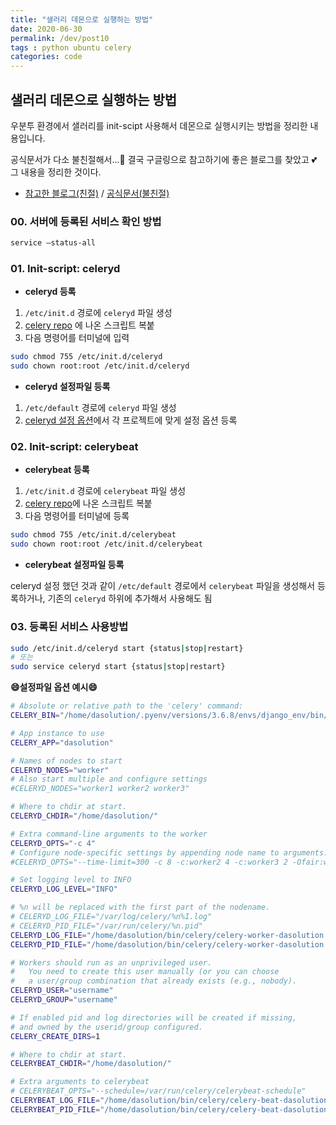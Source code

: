 ```yaml
---
title: "샐러리 데몬으로 실행하는 방법"
date: 2020-06-30
permalink: /dev/post10
tags : python ubuntu celery
categories: code
---
```



## 샐러리 데몬으로 실행하는 방법

우분투 환경에서 샐러리를 init-scipt 사용해서 데몬으로  실행시키는 방법을 정리한 내용입니다.

공식문서가 다소 불친절해서...🤔 결국 구글링으로 참고하기에 좋은 블로그를 찾았고 💕 그 내용을 정리한 것이다.


- [참고한 블로그(친절)](https://pythad.github.io/articles/2016-12/how-to-run-celery-as-a-daemon-in-production)  /  [공식문서(불친절)](https://docs.celeryproject.org/en/latest/userguide/daemonizing.html#daemonizing)

### 00. 서버에 등록된 서비스 확인 방법

```bash 
service —status-all
```



### 01. Init-script: celeryd

- **celeryd 등록**

1. `/etc/init.d` 경로에 `celeryd` 파일 생성
2. [celery repo](https://github.com/celery/celery/blob/master/extra/generic-init.d/celeryd) 에 나온 스크립트 복붙
3. 다음 명령어를 터미널에 입력
```bash
sudo chmod 755 /etc/init.d/celeryd
sudo chown root:root /etc/init.d/celeryd
```

- **celeryd 설정파일 등록**

1. `/etc/default`  경로에 `celeryd`  파일 생성
2. [celeryd 설정 옵션](https://docs.celeryproject.org/en/latest/userguide/daemonizing.html#available-options)에서 각 프로젝트에 맞게 설정 옵션 등록



### 02. Init-script: celerybeat

- **celerybeat 등록**

1.  `/etc/init.d`  경로에  `celerybeat`  파일 생성
2. [celery repo](https://github.com/celery/celery/blob/master/extra/generic-init.d/celerybeat)에 나온 스크립트 복붙
3. 다음 명령어를 터미널에 등록
```bash
sudo chmod 755 /etc/init.d/celerybeat
sudo chown root:root /etc/init.d/celerybeat
```

- **celerybeat 설정파일 등록**

celeryd 설정 했던 것과 같이  `/etc/default` 경로에서 `celerybeat` 파일을 생성해서 등록하거나, 기존의 `celeryd` 하위에 추가해서 사용해도 됨



### 03. 등록된 서비스 사용방법
```bash 
sudo /etc/init.d/celeryd start {status|stop|restart}
# 또는
sudo service celeryd start {status|stop|restart}
```


**😄설정파일 옵션 예시😄**

```bash
# Absolute or relative path to the 'celery' command:
CELERY_BIN="/home/dasolution/.pyenv/versions/3.6.8/envs/django_env/bin/python3.6 -m celery"

# App instance to use
CELERY_APP="dasolution"

# Names of nodes to start
CELERYD_NODES="worker"
# Also start multiple and configure settings
#CELERYD_NODES="worker1 worker2 worker3"

# Where to chdir at start.
CELERYD_CHDIR="/home/dasolution/"

# Extra command-line arguments to the worker
CELERYD_OPTS="-c 4"
# Configure node-specific settings by appending node name to arguments:
#CELERYD_OPTS="--time-limit=300 -c 8 -c:worker2 4 -c:worker3 2 -Ofair:worker1"

# Set logging level to INFO
CELERYD_LOG_LEVEL="INFO"

# %n will be replaced with the first part of the nodename.
# CELERYD_LOG_FILE="/var/log/celery/%n%I.log"
# CELERYD_PID_FILE="/var/run/celery/%n.pid"
CELERYD_LOG_FILE="/home/dasolution/bin/celery/celery-worker-dasolution.log"
CELERYD_PID_FILE="/home/dasolution/bin/celery/celery-worker-dasolution.pid"

# Workers should run as an unprivileged user.
#   You need to create this user manually (or you can choose
#   a user/group combination that already exists (e.g., nobody).
CELERYD_USER="username"
CELERYD_GROUP="username"

# If enabled pid and log directories will be created if missing,
# and owned by the userid/group configured.
CELERY_CREATE_DIRS=1

# Where to chdir at start.
CELERYBEAT_CHDIR="/home/dasolution/"

# Extra arguments to celerybeat
# CELERYBEAT_OPTS="--schedule=/var/run/celery/celerybeat-schedule"
CELERYBEAT_LOG_FILE="/home/dasolution/bin/celery/celery-beat-dasolution.log"
CELERYBEAT_PID_FILE="/home/dasolution/bin/celery/celery-beat-dasolution.pid"
```
